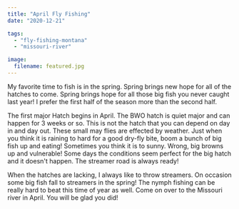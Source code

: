 ```yaml
---
title: "April Fly Fishing"
date: "2020-12-21"

tags:
  - "fly-fishing-montana"
  - "missouri-river"

image:
  filename: featured.jpg
---
```




My favorite time to fish is in the spring. Spring brings new hope for all of the hatches to come. Spring brings hope for all those big fish you never caught last year! I prefer the first half of the season more than the second half.

The first major Hatch begins in April. The BWO hatch is quiet major and can happen for 3 weeks or so. This is not the hatch that you can depend on day in and day out. These small may flies are effected by weather. Just when you think it is raining to hard for a good dry-fly bite, boom a bunch of big fish up and eating! Sometimes you think it is to sunny. Wrong, big browns up and vulnerable! Some days the conditions seem perfect for the big hatch and it doesn't happen. The streamer road is always ready!

When the hatches are lacking, I always like to throw streamers. On occasion some big fish fall to streamers in the spring! The nymph fishing can be really hard to beat this time of year as well. Come on over to the Missouri river in April. You will be glad you did!
